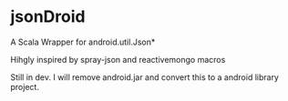 jsonDroid
=========

A Scala Wrapper for android.util.Json*

Hihgly inspired by spray-json and reactivemongo macros

Still in dev. I will remove android.jar and convert this to a android library project.
